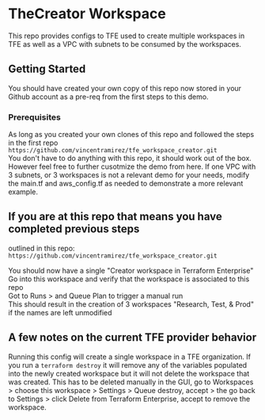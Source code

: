 # TheCreator Workspace

This repo provides configs to TFE used to create multiple workspaces in TFE as well as a VPC with subnets to be consumed by the workspaces.  

## Getting Started

You should have created your own copy of this repo now stored in your Github account as a pre-req from the first steps to this demo.  

### Prerequisites

As long as you created your own clones of this repo and followed the steps in the first repo  
`https://github.com/vincentramirez/tfe_workspace_creator.git`  
You don't have to do anything with this repo, it should work out of the box.  However feel free to further cusotmize the demo from here.  If one VPC with 3 subnets, or 3 workspaces is not a relevant demo for your needs, modify the main.tf and aws_config.tf as needed to demonstrate a more relevant example.  

## If you are at this repo that means you have completed previous steps
outlined in this repo: `https://github.com/vincentramirez/tfe_workspace_creator.git`  

You should now have a single "Creator workspace in Terraform Enterprise"  
Go into this workspace and verify that the workspace is associated to this repo  
Got to Runs > and Queue Plan to trigger a manual run  
This should result in the creation of 3 workspaces "Research, Test, & Prod" if the names are left unmodified  

## A few notes on the current TFE provider behavior
Running this config will create a single workspace in a TFE organization.  If you run a `terraform destroy` it will remove any of the variables populated into the newly created workspace but it will not delete the workspace that was created.  This has to be deleted manually in the GUI, go to Workspaces > choose this workspace > Settings > Queue destroy, accept > the go back to Settings > click Delete from Terraform Enterprise, accept to remove the workspace.


